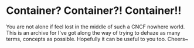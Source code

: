 # Container? Container?! Container!!

You are not alone if feel lost in the middle of such a CNCF nowhere world. This is an archive for I've got along the way of trying to dehaze as many terms, concepts as possible. Hopefully it can be useful to you too. Cheers~